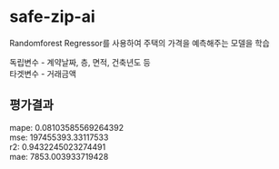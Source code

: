 # safe-zip-ai
Randomforest Regressor를 사용하여 주택의 가격을 예측해주는 모델을 학습 </br>

독립변수 - 계약날짜, 층, 면적, 건축년도 등 </br>
타겟변수 - 거래금액 </br>

## 평가결과
mape: 0.08103585569264392 </br>
mse: 197455393.33117533 </br>
r2: 0.9432245023274491 </br>
mae: 7853.003933719428 </br>

